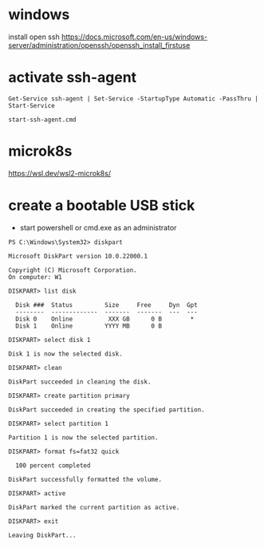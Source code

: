 # windows
install open ssh 
https://docs.microsoft.com/en-us/windows-server/administration/openssh/openssh_install_firstuse


# activate ssh-agent
```
Get-Service ssh-agent | Set-Service -StartupType Automatic -PassThru | Start-Service
```

```
start-ssh-agent.cmd
```

# microk8s
https://wsl.dev/wsl2-microk8s/


# create a bootable USB stick
* start powershell or cmd.exe as an administrator
```
PS C:\Windows\System32> diskpart

Microsoft DiskPart version 10.0.22000.1

Copyright (C) Microsoft Corporation.
On computer: W1

DISKPART> list disk

  Disk ###  Status         Size     Free     Dyn  Gpt
  --------  -------------  -------  -------  ---  ---
  Disk 0    Online          XXX GB      0 B        *
  Disk 1    Online         YYYY MB      0 B

DISKPART> select disk 1

Disk 1 is now the selected disk.

DISKPART> clean

DiskPart succeeded in cleaning the disk.

DISKPART> create partition primary

DiskPart succeeded in creating the specified partition.

DISKPART> select partition 1

Partition 1 is now the selected partition.

DISKPART> format fs=fat32 quick

  100 percent completed

DiskPart successfully formatted the volume.

DISKPART> active

DiskPart marked the current partition as active.

DISKPART> exit

Leaving DiskPart...
